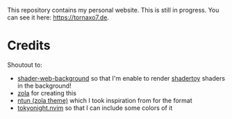 This repository contains my personal website. This is still in progress. You can see it here: https://tornaxo7.de.

# Credits

Shoutout to:

- [shader-web-background] so that I'm enable to render [shadertoy] shaders in the background!
- [zola] for creating this
- [ntun (zola theme)] which I took inspiration from for the format
- [tokyonight.nvim] so that I can include some colors of it

[zola]: https://www.getzola.org/
[shader-web-background]: https://github.com/xemantic/shader-web-background?tab=readme-ov-file
[shadertoy]: https://www.shadertoy.com/
[ntun (zola theme)]: https://www.getzola.org/themes/ntun/
[tokyonight.nvim]: https://github.com/folke/tokyonight.nvim
[vanishka]: https://www.shadertoy.com/user/vanshika
